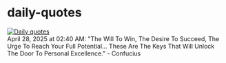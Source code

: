 # daily-quotes
[![Daily quotes](https://github.com/ceepu8/daily-quotes/actions/workflows/daily-quote.yml/badge.svg)](https://github.com/ceepu8/daily-quotes/actions/workflows/daily-quote.yml)<br/>
April 28, 2025 at 02:40 AM: "The Will To Win, The Desire To Succeed, The Urge To Reach Your Full Potential... These Are The Keys That Will Unlock The Door To Personal Excellence." - Confucius
